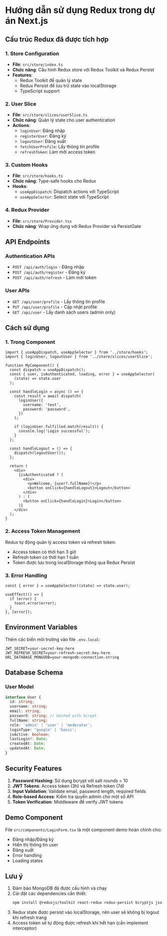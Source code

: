 # Hướng dẫn sử dụng Redux trong dự án Next.js

## Cấu trúc Redux đã được tích hợp

### 1. Store Configuration

- **File**: `src/store/index.ts`
- **Chức năng**: Cấu hình Redux store với Redux Toolkit và Redux Persist
- **Features**:
  - Redux Toolkit để quản lý state
  - Redux Persist để lưu trữ state vào localStorage
  - TypeScript support

### 2. User Slice

- **File**: `src/store/slices/userSlice.ts`
- **Chức năng**: Quản lý state cho user authentication
- **Actions**:
  - `loginUser`: Đăng nhập
  - `registerUser`: Đăng ký
  - `logoutUser`: Đăng xuất
  - `fetchUserProfile`: Lấy thông tin profile
  - `refreshToken`: Làm mới access token

### 3. Custom Hooks

- **File**: `src/store/hooks.ts`
- **Chức năng**: Type-safe hooks cho Redux
- **Hooks**:
  - `useAppDispatch`: Dispatch actions với TypeScript
  - `useAppSelector`: Select state với TypeScript

### 4. Redux Provider

- **File**: `src/store/Provider.tsx`
- **Chức năng**: Wrap ứng dụng với Redux Provider và PersistGate

## API Endpoints

### Authentication APIs

- `POST /api/auth/login` - Đăng nhập
- `POST /api/auth/register` - Đăng ký
- `POST /api/auth/refresh` - Làm mới token

### User APIs

- `GET /api/user/profile` - Lấy thông tin profile
- `PUT /api/user/profile` - Cập nhật profile
- `GET /api/user` - Lấy danh sách users (admin only)

## Cách sử dụng

### 1. Trong Component

```tsx
import { useAppDispatch, useAppSelector } from '../store/hooks';
import { loginUser, logoutUser } from '../store/slices/userSlice';

function MyComponent() {
  const dispatch = useAppDispatch();
  const { user, isAuthenticated, loading, error } = useAppSelector(
    (state) => state.user
  );

  const handleLogin = async () => {
    const result = await dispatch(
      loginUser({
        username: 'test',
        password: 'password',
      })
    );

    if (loginUser.fulfilled.match(result)) {
      console.log('Login successful');
    }
  };

  const handleLogout = () => {
    dispatch(logoutUser());
  };

  return (
    <div>
      {isAuthenticated ? (
        <div>
          <p>Welcome, {user?.fullName}!</p>
          <button onClick={handleLogout}>Logout</button>
        </div>
      ) : (
        <button onClick={handleLogin}>Login</button>
      )}
    </div>
  );
}
```

### 2. Access Token Management

Redux tự động quản lý access token và refresh token:

- Access token có thời hạn 3 giờ
- Refresh token có thời hạn 1 tuần
- Token được lưu trong localStorage thông qua Redux Persist

### 3. Error Handling

```tsx
const { error } = useAppSelector((state) => state.user);

useEffect(() => {
  if (error) {
    toast.error(error);
  }
}, [error]);
```

## Environment Variables

Thêm các biến môi trường vào file `.env.local`:

```env
JWT_SECRET=your-secret-key-here
JWT_REFRESH_SECRET=your-refresh-secret-key-here
URL_DATABASE_MONGODB=your-mongodb-connection-string
```

## Database Schema

### User Model

```typescript
interface User {
  id: string;
  username: string;
  email: string;
  password: string; // Hashed with bcrypt
  fullName: string;
  role: 'admin' | 'user' | 'moderator';
  loginType: 'google' | 'basic';
  isActive: boolean;
  lastLogin?: Date;
  createdAt: Date;
  updatedAt: Date;
}
```

## Security Features

1. **Password Hashing**: Sử dụng bcrypt với salt rounds = 10
2. **JWT Tokens**: Access token (3h) và Refresh token (7d)
3. **Input Validation**: Validate email, password length, required fields
4. **Role-based Access**: Kiểm tra quyền admin cho một số API
5. **Token Verification**: Middleware để verify JWT tokens

## Demo Component

File `src/components/LoginForm.tsx` là một component demo hoàn chỉnh cho:

- Đăng nhập/Đăng ký
- Hiển thị thông tin user
- Đăng xuất
- Error handling
- Loading states

## Lưu ý

1. Đảm bảo MongoDB đã được cấu hình và chạy
2. Cài đặt các dependencies cần thiết:
   ```bash
   npm install @reduxjs/toolkit react-redux redux-persist bcryptjs jsonwebtoken
   ```
3. Redux state được persist vào localStorage, nên user sẽ không bị logout khi refresh trang
4. Access token sẽ tự động được refresh khi hết hạn (cần implement interceptor)

